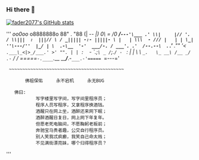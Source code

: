 ### Hi there 👋

<!--
**fader2077/fader2077** is a ✨ _special_ ✨ repository because its `README.md` (this file) appears on your GitHub profile.

Here are some ideas to get you started:

- 🔭 I’m currently working on ...
- 🌱 I’m currently learning ...
- 👯 I’m looking to collaborate on ...
- 🤔 I’m looking for help with ...
- 💬 Ask me about ...
- 📫 How to reach me: ...
- 😄 Pronouns: ...
- ⚡ Fun fact: ...
-->
[![fader2077's GitHub stats](https://github-readme-stats.vercel.app/api?username=anuraghazra)](https://github.com/anuraghazra/github-readme-stats)

'''
                       _oo0oo_
                      o8888888o
                      88" . "88
                      (| -_- |)
                      0\  =  /0
                    ___/`---'\___
                  .' \\|     |// '.
                 / \\|||  :  |||// \
                / _||||| -:- |||||- \
               |   | \\\  - /// |   |
               | \_|  ''\---/''  |_/ |
               \  .-\__  '-'  ___/-. /
             ___'. .'  /--.--\  `. .'___
          ."" '<  `.___\_<|>_/___.' >' "".
         | | :  `- \`.;`\ _ /`;.`/ - ` : | |
         \  \ `_.   \_ __\ /__ _/   .-` /  /
     =====`-.____`.___ \_____/___.-`___.-'=====
                       `=---='


     ~~~~~~~~~~~~~~~~~~~~~~~~~~~~~~~~~~~~~~~~~~~

           佛祖保佑     永不宕机     永无BUG

       佛曰:  
               写字楼里写字间，写字间里程序员；  
               程序人员写程序，又拿程序换酒钱。  
               酒醒只在网上坐，酒醉还来网下眠；  
               酒醉酒醒日复日，网上网下年复年。  
               但愿老死电脑间，不愿鞠躬老板前；  
               奔驰宝马贵者趣，公交自行程序员。  
               别人笑我忒疯癫，我笑自己命太贱；  
               不见满街漂亮妹，哪个归得程序员？
'''
